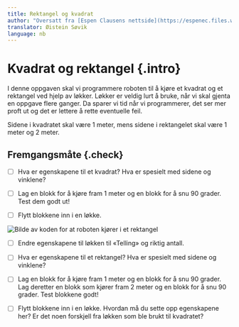 ```yaml
---
title: Rektangel og kvadrat
author: "Oversatt fra [Espen Clausens nettside](https://espenec.files.wordpress.com/2015/09/lego-mindstorms-del-1-7.pdf)"
translator: Øistein Søvik
language: nb
---
```



# Kvadrat og rektangel {.intro}

I denne oppgaven skal vi programmere roboten til å kjøre et kvadrat og et
rektangel ved hjelp av løkker. Løkker er veldig lurt å bruke, når vi skal gjenta
en oppgave flere ganger. Da sparer vi tid når vi programmerer, det ser mer proft
ut og det er lettere å rette eventuelle feil.

Sidene i kvadratet skal være 1 meter, mens sidene i rektangelet skal være 1
meter og 2 meter.

## Fremgangsmåte {.check}

- [ ] Hva er egenskapene til et kvadrat? Hva er spesielt med sidene og vinklene?

- [ ] Lag en blokk for å kjøre fram 1 meter og en blokk for å snu 90 grader.
  Test dem godt ut!

- [ ] Flytt blokkene inn i en løkke.

![Bilde av koden for at roboten kjører i et
rektangel](lego_mindstorms_rektangelkvadrat_1.png)

- [ ] Endre egenskapene til løkken til «Telling» og riktig antall.

- [ ] Hva er egenskapene til et rektangel? Hva er spesielt med sidene og
  vinklene?

- [ ] Lag en blokk for å kjøre fram 1 meter og en blokk for å snu 90 grader. Lag
  deretter en blokk som kjører fram 2 meter og en blokk for å snu 90 grader.
  Test blokkene godt!

- [ ] Flytt blokkene inn i en løkke. Hvordan må du sette opp egenskapene her? Er
  det noen forskjell fra løkken som ble brukt til kvadratet?
